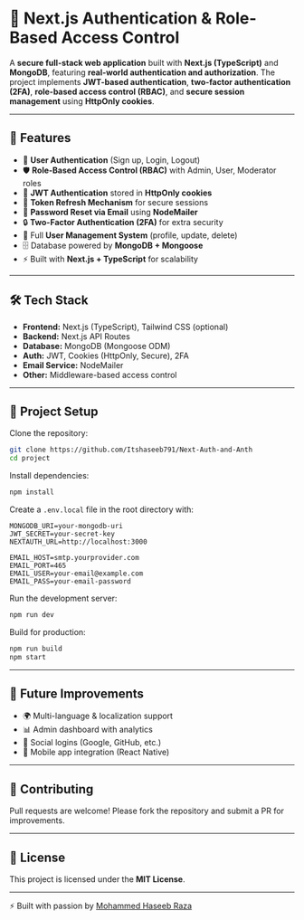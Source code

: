 # 🔐 Next.js Authentication & Role-Based Access Control

A **secure full-stack web application** built with **Next.js (TypeScript)** and **MongoDB**, featuring **real-world authentication and authorization**.
The project implements **JWT-based authentication**, **two-factor authentication (2FA)**, **role-based access control (RBAC)**, and **secure session management** using **HttpOnly cookies**.

---

## 🚀 Features

* 🔑 **User Authentication** (Sign up, Login, Logout)
* 🛡️ **Role-Based Access Control (RBAC)** with Admin, User, Moderator roles
* 🍪 **JWT Authentication** stored in **HttpOnly cookies**
* 🔄 **Token Refresh Mechanism** for secure sessions
* 📧 **Password Reset via Email** using **NodeMailer**
* 🔒 **Two-Factor Authentication (2FA)** for extra security
* 👤 Full **User Management System** (profile, update, delete)
* 🗄️ Database powered by **MongoDB + Mongoose**
* ⚡ Built with **Next.js + TypeScript** for scalability

---

## 🛠️ Tech Stack

* **Frontend:** Next.js (TypeScript), Tailwind CSS (optional)
* **Backend:** Next.js API Routes
* **Database:** MongoDB (Mongoose ODM)
* **Auth:** JWT, Cookies (HttpOnly, Secure), 2FA
* **Email Service:** NodeMailer
* **Other:** Middleware-based access control

---

## 📂 Project Setup

Clone the repository:

```bash
git clone https://github.com/Itshaseeb791/Next-Auth-and-Anth
cd project
```

Install dependencies:

```bash
npm install
```

Create a `.env.local` file in the root directory with:

```env
MONGODB_URI=your-mongodb-uri  
JWT_SECRET=your-secret-key  
NEXTAUTH_URL=http://localhost:3000  

EMAIL_HOST=smtp.yourprovider.com  
EMAIL_PORT=465  
EMAIL_USER=your-email@example.com  
EMAIL_PASS=your-email-password  
```

Run the development server:

```bash
npm run dev
```

Build for production:

```bash
npm run build
npm start
```

---



## 🔮 Future Improvements

* 🌍 Multi-language & localization support
* 📊 Admin dashboard with analytics
* 🔑 Social logins (Google, GitHub, etc.)
* 📱 Mobile app integration (React Native)

---

## 🤝 Contributing

Pull requests are welcome! Please fork the repository and submit a PR for improvements.

---

## 📜 License

This project is licensed under the **MIT License**.

---

⚡ Built with passion by [Mohammed Haseeb Raza](https://github.com/Itshaseeb791)

